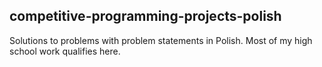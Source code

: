 ## competitive-programming-projects-polish

Solutions to problems with problem statements in Polish.
Most of my high school work qualifies here.